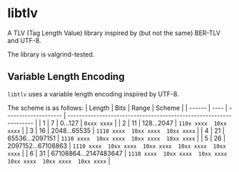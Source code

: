 # libtlv

A TLV (Tag Length Value) library inspired by (but not the same) BER-TLV and UTF-8.

The library is valgrind-tested.

## Variable Length Encoding
`libtlv` uses a variable length encoding inspired by UTF-8.

The scheme is as follows:
| Length | Bits | Range                | Scheme                                                             |
| ------ | ---- | -------------------- | ------------------------------------------------------------------ |
| 1      |    7 |         0…127        | `0xxx xxxx`                                                        |
| 2      |   11 |       128…2047       | `110x xxxx  10xx xxxx`                                             |
| 3      |   16 |      2048…65535      | `1110 xxxx  10xx xxxx  10xx xxxx`                                  |
| 4      |   21 |     65536…2097151    | `1110 xxxx  10xx xxxx  10xx xxxx  10xx xxxx`                       |
| 5      |   26 |   2097152…67108863   | `1110 xxxx  10xx xxxx  10xx xxxx  10xx xxxx  10xx xxxx`            |
| 6      |   31 |  67108864…2147483647 | `1110 xxxx  10xx xxxx  10xx xxxx  10xx xxxx  10xx xxxx  10xx xxxx` |
